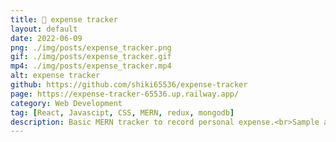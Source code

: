 ```yaml
---
title: 💸 expense tracker
layout: default
date: 2022-06-09
png: ./img/posts/expense_tracker.png
gif: ./img/posts/expense_tracker.gif
mp4: ./img/posts/expense_tracker.mp4
alt: expense tracker
github: https://github.com/shiki65536/expense-tracker
page: https://expense-tracker-65536.up.railway.app/
category: Web Development
tag: [React, Javascipt, CSS, MERN, redux, mongodb]
description: Basic MERN tracker to record personal expense.<br>Sample account/password:<br>guest@gmail.com/123456
---
```

